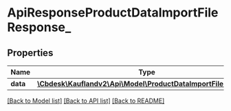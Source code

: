 # ApiResponseProductDataImportFileResponse_

## Properties
Name | Type | Description | Notes
------------ | ------------- | ------------- | -------------
**data** | [**\Cbdesk\Kauflandv2\Api\Model\ProductDataImportFileResponse**](ProductDataImportFileResponse.md) |  | 

[[Back to Model list]](../../README.md#documentation-for-models) [[Back to API list]](../../README.md#documentation-for-api-endpoints) [[Back to README]](../../README.md)

